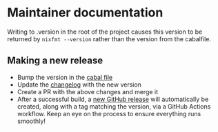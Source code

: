 # Maintainer documentation

Writing to .version in the root of the project causes this version to be returned by `nixfmt --version`
rather than the version from the cabalfile.

## Making a new release

- Bump the version in the [cabal file](./nixfmt.cabal)
- Update the [changelog](./CHANGELOG.md) with the new version
- Create a PR with the above changes and merge it
- After a successful build, a [new GitHub release](https://github.com/NixOS/nixfmt/releases) will automatically be created, along with a tag matching the version, via a GitHub Actions workflow. Keep an eye on the process to ensure everything runs smoothly!
